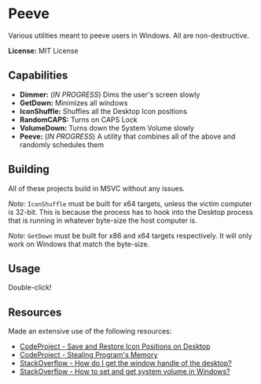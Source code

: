 # Peeve

Various utilities meant to peeve users in Windows. All are non-destructive.


**License:** MIT License

## Capabilities

 - **Dimmer:** (_IN PROGRESS_) Dims the user's screen slowly 
 - **GetDown:** Minimizes all windows
 - **IconShuffle:** Shuffles all the Desktop Icon positions
 - **RandomCAPS:** Turns on CAPS Lock
 - **VolumeDown:** Turns down the System Volume slowly
 - **Peeve:** (_IN PROGRESS_) A utility that combines all of the above and randomly schedules them


## Building

All of these projects build in MSVC without any issues.

_Note:_ `IconShuffle` must be built for x64 targets, unless the victim computer is 32-bit. This is because the process has to hook into the Desktop process that 
is running in whatever byte-size the host computer is.

_Note:_ `GetDown` must be built for x86 and x64 targets respectively. It will only work on Windows that match the byte-size.


## Usage

Double-click!


## Resources

Made an extensive use of the following resources:

 - [CodeProject - Save and Restore Icon Positions on Desktop](https://www.codeproject.com/Articles/639486/Save-and-Restore-Icon-Positions-on-Desktop)
 - [CodeProject - Stealing Program's Memory](https://www.codeproject.com/Articles/5570/Stealing-Program-s-Memory)
 - [StackOverflow - How do I get the window handle of the desktop?](https://stackoverflow.com/a/5691808/10280970)
 - [StackOverflow - How to set and get system volume in Windows?](https://stackoverflow.com/questions/50722026/how-to-get-and-set-system-volume-in-windows)
